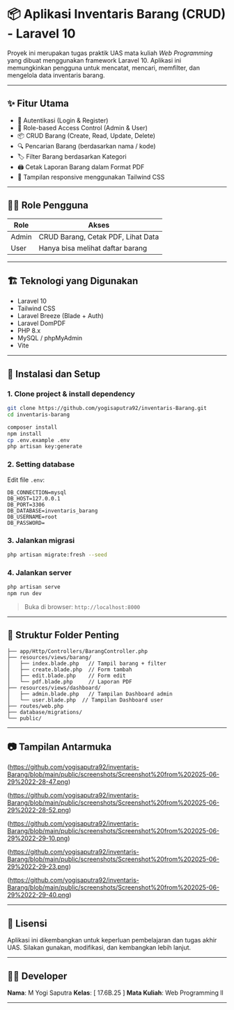 # 📦 Aplikasi Inventaris Barang (CRUD) - Laravel 10

Proyek ini merupakan tugas praktik UAS mata kuliah *Web Programming* yang dibuat menggunakan framework Laravel 10. Aplikasi ini memungkinkan pengguna untuk mencatat, mencari, memfilter, dan mengelola data inventaris barang.

---

## ✨ Fitur Utama

- 🔐 Autentikasi (Login & Register)
- 👥 Role-based Access Control (Admin & User)
- 📦 CRUD Barang (Create, Read, Update, Delete)
- 🔍 Pencarian Barang (berdasarkan nama / kode)
- 🏷️ Filter Barang berdasarkan Kategori
- 🖨️ Cetak Laporan Barang dalam Format PDF
- 🌈 Tampilan responsive menggunakan Tailwind CSS

---

## 🧑‍💻 Role Pengguna

| Role  | Akses                                          |
|-------|------------------------------------------------|
| Admin | CRUD Barang, Cetak PDF, Lihat Data             |
| User  | Hanya bisa melihat daftar barang               |

---

## 🏗️ Teknologi yang Digunakan

- Laravel 10
- Tailwind CSS
- Laravel Breeze (Blade + Auth)
- Laravel DomPDF
- PHP 8.x
- MySQL / phpMyAdmin
- Vite

---

## 🚀 Instalasi dan Setup

### 1. Clone project & install dependency

```bash
git clone https://github.com/yogisaputra92/inventaris-Barang.git
cd inventaris-barang

composer install
npm install
cp .env.example .env
php artisan key:generate
````

### 2. Setting database

Edit file `.env`:

```
DB_CONNECTION=mysql
DB_HOST=127.0.0.1
DB_PORT=3306
DB_DATABASE=inventaris_barang
DB_USERNAME=root
DB_PASSWORD=
```

### 3. Jalankan migrasi

```bash
php artisan migrate:fresh --seed
```

### 4. Jalankan server

```bash
php artisan serve
npm run dev
```

> Buka di browser: `http://localhost:8000`

---

## 📁 Struktur Folder Penting

```
├── app/Http/Controllers/BarangController.php
├── resources/views/barang/
│   ├── index.blade.php   // Tampil barang + filter
│   ├── create.blade.php  // Form tambah
│   ├── edit.blade.php    // Form edit
│   └── pdf.blade.php     // Laporan PDF
├── resources/views/dashboard/
│   ├── admin.blade.php   // Tampilan Dashboard admin
│   └── user.blade.php  // Tampilan Dashboard user
├── routes/web.php
├── database/migrations/
└── public/
```

---

## 📷 Tampilan Antarmuka

(https://github.com/yogisaputra92/inventaris-Barang/blob/main/public/screenshots/Screenshot%20from%202025-06-29%2022-28-47.png)

(https://github.com/yogisaputra92/inventaris-Barang/blob/main/public/screenshots/Screenshot%20from%202025-06-29%2022-28-52.png)

(https://github.com/yogisaputra92/inventaris-Barang/blob/main/public/screenshots/Screenshot%20from%202025-06-29%2022-29-10.png)

(https://github.com/yogisaputra92/inventaris-Barang/blob/main/public/screenshots/Screenshot%20from%202025-06-29%2022-29-23.png)

(https://github.com/yogisaputra92/inventaris-Barang/blob/main/public/screenshots/Screenshot%20from%202025-06-29%2022-29-40.png)

---

## 🧾 Lisensi

Aplikasi ini dikembangkan untuk keperluan pembelajaran dan tugas akhir UAS. Silakan gunakan, modifikasi, dan kembangkan lebih lanjut.

---

## 🙋‍♂️ Developer

**Nama**: M Yogi Saputra
**Kelas**: \[ 17.6B.25 ]
**Mata Kuliah**: Web Programming ll

---

```